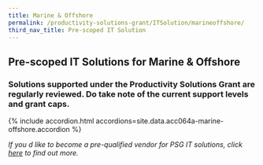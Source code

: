 ```yaml
---
title: Marine & Offshore
permalink: /productivity-solutions-grant/ITSolution/marineoffshore/
third_nav_title: Pre-scoped IT Solution
---
```


## Pre-scoped IT Solutions for Marine & Offshore

### Solutions supported under the Productivity Solutions Grant are regularly reviewed. Do take note of the current support levels and grant caps.

{% include accordion.html accordions=site.data.acc064a-marine-offshore.accordion %}

_If you d like to become a pre-qualified vendor for PSG IT solutions, click <a target='_blank' href='https://www.imda.gov.sg/icmvendors' >here</a> to find out more._